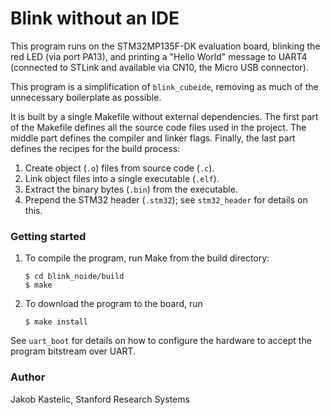 # Blink without an IDE

This program runs on the STM32MP135F-DK evaluation board, blinking the red LED
(via port PA13), and printing a "Hello World" message to UART4 (connected to
STLink and available via CN10, the Micro USB connector).

This program is a simplification of `blink_cubeide`, removing as much of the
unnecessary boilerplate as possible.

It is built by a single Makefile without external dependencies. The first part
of the Makefile defines all the source code files used in the project. The
middle part defines the compiler and linker flags. Finally, the last part
defines the recipes for the build process:

1. Create object (`.o`) files from source code (`.c`).
2. Link object files into a single executable (`.elf`).
3. Extract the binary bytes (`.bin`) from the executable.
4. Prepend the STM32 header (`.stm32`); see `stm32_header` for details on this.

### Getting started

1. To compile the program, run Make from the build directory:

       $ cd blink_noide/build
       $ make

2. To download the program to the board, run

       $ make install

See `uart_boot` for details on how to configure the hardware to accept the
program bitstream over UART.

### Author

Jakob Kastelic, Stanford Research Systems
